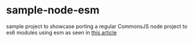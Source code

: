 # sample-node-esm

sample project to showcase porting a regular CommonsJS node project to es6 modules using esm
as seen in [this article](https://sombriks.com.br/#/blog/0015-es6-modules-on-backend.md)
